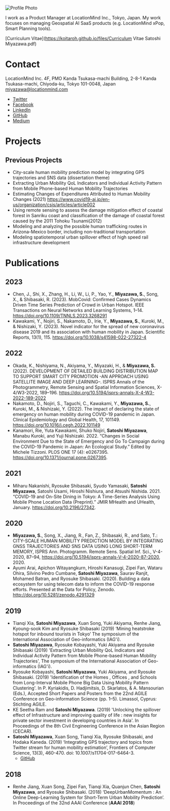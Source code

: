 ![Profile Photo](https://koitaroh.github.io/files/avatar14.jpeg)

I work as a Product Manager at LocationMind Inc., Tokyo, Japan. My work focuses on managing Geospatial AI SaaS products (e.g. LocationMind xPop, Smart Planning tools).

[Curriculum Vitae](https://koitaroh.github.io/files/Curriculum Vitae Satoshi Miyazawa.pdf)

# Contact
LocationMind Inc.
4F, PMO Kanda Tsukasa-machi Building, 2-8-1 Kanda Tsukasa-machi, Chiyoda-ku, Tokyo 101-0048, Japan
miyazawa@locationmind.com

- [Twitter](https://twitter.com/koitaroh)
- [Facebook](https://www.facebook.com/koitaroh)
- [LinkedIn](https://www.linkedin.com/in/koitaroh/)
- [GitHub](https://github.com/koitaroh)
- [Medium](https://medium.com/@koitaroh)

# Projects

<!-- ## Current Projects -->


## Previous Projects

- City-scale human mobility prediction model by integrating GPS trajectories and SNS data (dissertation theme)
- Extracting Urban Mobility QoL Indicators and Individual Activity Pattern from Mobile Phone-based Human Mobility Trajectories
- Estimating Changes of Expenditures Attributed to Human Mobility Changes (2021) https://www.covid19-ai.jp/en-us/organization/csis/articles/article002
- Using remote sensing to assess the damage mitigation effect of coastal forest in Sanriku coast and classification of the damage of coastal forest caused by the 2011 Tohoku Tsunami(2012)
- Modeling and analyzing the possible human trafficking routes in Arizona-Mexico border, including non-traditional transportation
- Modeling spatiotemporal urban spillover effect of high speed rail infrastructure development

# Publications

## 2023

- Chen, J., Shi, X., Zhang, H., Li, W., Li, P., Yao, Y., **Miyazawa, S.**, Song, X., & Shibasaki, R. (2023). MobCovid: Confirmed Cases Dynamics Driven Time Series Prediction of Crowd in Urban Hotspot. IEEE Transactions on Neural Networks and Learning Systems, 1–14. https://doi.org/10.1109/TNNLS.2023.3268291
- Kawakami, Y., Nojiri, S., Nakamoto, D., Irie, Y., **Miyazawa, S.**, Kuroki, M., & Nishizaki, Y. (2023). Novel indicator for the spread of new coronavirus disease 2019 and its association with human mobility in Japan. Scientific Reports, 13(1), 115. https://doi.org/10.1038/s41598-022-27322-4

## 2022
- Okada, K., Nishiyama, N., Akiyama, Y., Miyazaki, H., & **Miyazawa, S.** (2022). DEVELOPMENT OF DETAILED BUILDING DISTRIBUTION MAP TO SUPPORT SMART CITY PROMOTION -AN APPROACH USING SATELLITE IMAGE AND DEEP LEARNING–. ISPRS Annals of the Photogrammetry, Remote Sensing and Spatial Information Sciences, X-4/W3-2022, 189–196. https://doi.org/10.5194/isprs-annals-X-4-W3-2022-189-2022
- Nakamoto, D., Nojiri, S., Taguchi, C., Kawakami, Y., **Miyazawa, S.**, Kuroki, M., & Nishizaki, Y. (2022). The impact of declaring the state of emergency on human mobility during COVID-19 pandemic in Japan. Clinical Epidemiology and Global Health, 17, 101149. https://doi.org/10.1016/j.cegh.2022.101149
- Kanamori, Rie, Yuta Kawakami, Shuko Nojiri, **Satoshi Miyazawa**, Manabu Kuroki, and Yuji Nishizaki. 2022. “Changes in Social Environment Due to the State of Emergency and Go To Campaign during the COVID-19 Pandemic in Japan: An Ecological Study.” Edited by Michele Tizzoni. PLOS ONE 17 (4): e0267395. https://doi.org/10.1371/journal.pone.0267395.

## 2021
- Miharu Nakanishi, Ryosuke Shibasaki, Syudo Yamasaki, **Satoshi Miyazawa**, Satoshi Usami, Hiroshi Nishiura, and Atsushi Nishida. 2021. “COVID-19 and On-Site Dining in Tokyo: A Time-Series Analysis Using Mobile Phone Location Data (Preprint).” JMIR MHealth and UHealth, January. https://doi.org/10.2196/27342.

## 2020
- **Miyazawa, S.**, Song, X., Jiang, R., Fan, Z., Shibasaki, R., and Sato, T.: CITY-SCALE HUMAN MOBILITY PREDICTION MODEL BY INTEGRATING GNSS TRAJECTORIES AND SNS DATA USING LONG SHORT-TERM MEMORY, ISPRS Ann. Photogramm. Remote Sens. Spatial Inf. Sci., V-4-2020, 87–94, https://doi.org/10.5194/isprs-annals-V-4-2020-87-2020, 2020.
- Ayumi Arai, Apichon Witayangkurn, Hiroshi Kanasugi, Zipei Fan, Wataru Ohira, Silvino Pedro Cumbane, **Satoshi Miyazawa**, Saurav Ranjit, Mohamed Batran, and Ryosuke Shibasaki. (2020). Building a data ecosystem for using telecom data to inform the COVID-19 response efforts. Presented at the Data for Policy, Zenodo. http://doi.org/10.5281/zenodo.4291329

## 2019
- Tianqi Xia, **Satoshi Miyazawa**, Xuan Song, Yuki Akiyama, Renhe Jiang, Kyoung-sook Kim and Ryosuke Shibasaki (2019) ‘Mining heatstroke hotspot for inbound tourists in Tokyo’ The symposium of the International Association of Geo-informatics (IAG'i).
- **Satoshi Miyazawa**, Ryosuke Kobayashi, Yuki Akiyama and Ryosuke Shibasaki (2019) 'Extracting Urban Mobility QoL Indicators and Individual Activity Pattern from Mobile Phone-based Human Mobility Trajectories', The symposium of the International Association of Geo-informatics (IAG'i).
- Ryosuke Kobayashi, **Satoshi Miyazawa**, Yuki Akiyama, and Ryosuke Shibasaki. (2019) 'Identification of the Homes , Offices , and Schools from Long-Interval Mobile Phone Big Data Using Mobility Pattern Clustering'. In P. Kyriakidis, D. Hadjimitsis, D. Skarlatos, & A. Mansourian (Eds.), Accepted Short Papers and Posters from the 22nd AGILE Conference on Geo-information Science (pp. 1–5). Limassol, Cyprus: Stichting AGILE.
- KE Seetha Ram and **Satoshi Miyazawa**. (2019) 'Unlocking the spillover effect of Infrastructure and improving quality of life : new insights for private sector investment in developing countries in Asia'. In Proceedings of the 8th Civil Engineering Conference in the Asian Region (CECAR).
- **Satoshi Miyazawa**, Xuan Song, Tianqi Xia, Ryosuke Shibasaki, and Hodaka Kaneda. (2019) ‘Integrating GPS trajectory and topics from Twitter stream for human mobility estimation’, Frontiers of Computer Science, 13(3), 460-470. doi: 10.1007/s11704-017-6464-3.
    - [GitHub](https://github.com/koitaroh/twitter-topic-mobility-estimation)

## 2018
- Renhe Jiang, Xuan Song, Zipei Fan, Tianqi Xia, Quanjun Chen, **Satoshi Miyazawa**, and Ryosuke Shibasaki. (2018) ‘DeepUrbanMomentum : An Online Deep-Learning System for Short-Term Urban Mobility Prediction’. In Proceedings of the 32nd AAAI Conference (**AAAI 2018**)
